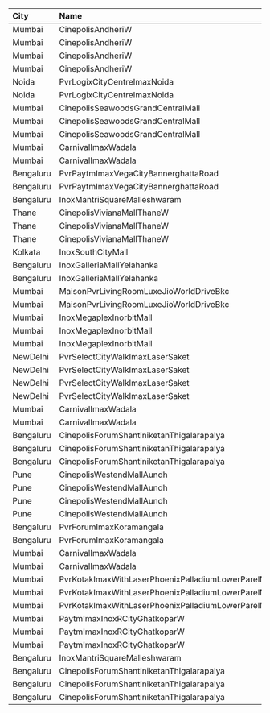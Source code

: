 | City      | Name                                                  |  Time | Type            | Price | Capacity | Booked |
| :-------- | :---------------------------------------------------- | ----: | :-------------- | ----: | -------: | -----: |
| Mumbai    | CinepolisAndheriW                                     | 12:00 | Premium         |  100₹ |       33 |      0 |
| Mumbai    | CinepolisAndheriW                                     | 12:00 | Vip             |  200₹ |       10 |      2 |
| Mumbai    | CinepolisAndheriW                                     | 12:00 | Executive       |  100₹ |       62 |      0 |
| Mumbai    | CinepolisAndheriW                                     | 12:00 | Normal          |   80₹ |       20 |      0 |
| Noida     | PvrLogixCityCentreImaxNoida                           | 12:00 | 3DPrime         |  350₹ |      157 |      0 |
| Noida     | PvrLogixCityCentreImaxNoida                           | 12:00 | 3DRecliner      |  640₹ |       10 |      0 |
| Mumbai    | CinepolisSeawoodsGrandCentralMall                     | 12:30 | Normal          |  200₹ |       27 |      0 |
| Mumbai    | CinepolisSeawoodsGrandCentralMall                     | 12:30 | Executive       |  200₹ |       51 |      2 |
| Mumbai    | CinepolisSeawoodsGrandCentralMall                     | 12:30 | Premium         |  230₹ |       36 |      2 |
| Mumbai    | CarnivalImaxWadala                                    | 12:30 | PlatinumOffline |  200₹ |      212 |    106 |
| Mumbai    | CarnivalImaxWadala                                    | 12:30 | PremiumOffline  |  300₹ |       95 |     48 |
| Bengaluru | PvrPaytmImaxVegaCityBannerghattaRoad                  | 14:25 | Classic         |  140₹ |      250 |    128 |
| Bengaluru | PvrPaytmImaxVegaCityBannerghattaRoad                  | 14:25 | Prime           |  170₹ |       63 |     35 |
| Bengaluru | InoxMantriSquareMalleshwaram                          | 15:05 | Club            |  300₹ |       64 |      0 |
| Thane     | CinepolisVivianaMallThaneW                            | 15:05 | Normal          |  200₹ |       39 |     20 |
| Thane     | CinepolisVivianaMallThaneW                            | 15:05 | Executive       |  220₹ |      224 |    113 |
| Thane     | CinepolisVivianaMallThaneW                            | 15:05 | Premium         |  240₹ |       57 |     28 |
| Kolkata   | InoxSouthCityMall                                     | 15:05 | Silver          |  330₹ |      116 |      0 |
| Bengaluru | InoxGalleriaMallYelahanka                             | 15:10 | Club            |  370₹ |       28 |      0 |
| Bengaluru | InoxGalleriaMallYelahanka                             | 15:10 | Executive       |  350₹ |       97 |      0 |
| Mumbai    | MaisonPvrLivingRoomLuxeJioWorldDriveBkc               | 15:15 | Luxe            |  700₹ |       32 |     16 |
| Mumbai    | MaisonPvrLivingRoomLuxeJioWorldDriveBkc               | 15:15 | LuxeSuperior    |  700₹ |       12 |      6 |
| Mumbai    | InoxMegaplexInorbitMall                               | 15:15 | Executive       |  250₹ |       27 |      0 |
| Mumbai    | InoxMegaplexInorbitMall                               | 15:15 | Premiere        |  250₹ |       71 |      0 |
| Mumbai    | InoxMegaplexInorbitMall                               | 15:15 | Silver          |  250₹ |       47 |      0 |
| NewDelhi  | PvrSelectCityWalkImaxLaserSaket                       | 15:15 | 3DLoungerNormal |  350₹ |        5 |      0 |
| NewDelhi  | PvrSelectCityWalkImaxLaserSaket                       | 15:15 | 3DClassic       |  300₹ |       65 |      0 |
| NewDelhi  | PvrSelectCityWalkImaxLaserSaket                       | 15:15 | 3DPrime         |  350₹ |       70 |      1 |
| NewDelhi  | PvrSelectCityWalkImaxLaserSaket                       | 15:15 | 3DRecliner      |  550₹ |        9 |      0 |
| Mumbai    | CarnivalImaxWadala                                    | 15:30 | PlatinumOffline |  200₹ |      212 |    106 |
| Mumbai    | CarnivalImaxWadala                                    | 15:30 | PremiumOffline  |  300₹ |       95 |     48 |
| Bengaluru | CinepolisForumShantiniketanThigalarapalya             | 15:35 | Premium         |  180₹ |       38 |      6 |
| Bengaluru | CinepolisForumShantiniketanThigalarapalya             | 15:35 | Executive       |  180₹ |       63 |      3 |
| Bengaluru | CinepolisForumShantiniketanThigalarapalya             | 15:35 | Normal          |  180₹ |       20 |      0 |
| Pune      | CinepolisWestendMallAundh                             | 15:35 | Normal          |  180₹ |       20 |      2 |
| Pune      | CinepolisWestendMallAundh                             | 15:35 | Executive       |  200₹ |       86 |      9 |
| Pune      | CinepolisWestendMallAundh                             | 15:35 | Premium         |  220₹ |       25 |      0 |
| Pune      | CinepolisWestendMallAundh                             | 15:35 | Vip             |  320₹ |        7 |      0 |
| Bengaluru | PvrForumImaxKoramangala                               | 18:20 | Classic         |  200₹ |      105 |      2 |
| Bengaluru | PvrForumImaxKoramangala                               | 18:20 | Prime           |  230₹ |       59 |      2 |
| Mumbai    | CarnivalImaxWadala                                    | 18:30 | PlatinumOffline |  200₹ |      212 |    106 |
| Mumbai    | CarnivalImaxWadala                                    | 18:30 | PremiumOffline  |  300₹ |       95 |     48 |
| Mumbai    | PvrKotakImaxWithLaserPhoenixPalladiumLowerParelMumbai | 18:30 | 3DClassic       |  360₹ |       29 |      2 |
| Mumbai    | PvrKotakImaxWithLaserPhoenixPalladiumLowerParelMumbai | 18:30 | 3DPrime         |  420₹ |      164 |      2 |
| Mumbai    | PvrKotakImaxWithLaserPhoenixPalladiumLowerParelMumbai | 18:30 | 3DRecliner      |  720₹ |        8 |      0 |
| Mumbai    | PaytmImaxInoxRCityGhatkoparW                          | 18:45 | Club            |  260₹ |       82 |      0 |
| Mumbai    | PaytmImaxInoxRCityGhatkoparW                          | 18:45 | Executive       |  240₹ |        2 |      0 |
| Mumbai    | PaytmImaxInoxRCityGhatkoparW                          | 18:45 | Royal           |  270₹ |       40 |      0 |
| Bengaluru | InoxMantriSquareMalleshwaram                          | 21:50 | Club            |  300₹ |       67 |      0 |
| Bengaluru | CinepolisForumShantiniketanThigalarapalya             | 21:50 | Premium         |  180₹ |       38 |      6 |
| Bengaluru | CinepolisForumShantiniketanThigalarapalya             | 21:50 | Executive       |  180₹ |       63 |      7 |
| Bengaluru | CinepolisForumShantiniketanThigalarapalya             | 21:50 | Normal          |  180₹ |       20 |      0 |